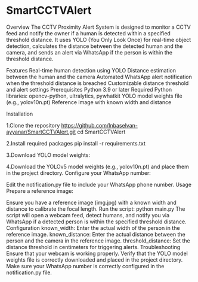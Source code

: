 # SmartCCTVAlert

Overview
The CCTV Proximity Alert System is designed to monitor a CCTV feed and notify the owner if a human is detected within a specified threshold distance. It uses YOLO (You Only Look Once) for real-time object detection, calculates the distance between the detected human and the camera, and sends an alert via WhatsApp if the person is within the threshold distance.

Features
Real-time human detection using YOLO
Distance estimation between the human and the camera
Automated WhatsApp alert notification when the threshold distance is breached
Customizable distance threshold and alert settings
Prerequisites
Python 3.9 or later
Required Python libraries: opencv-python, ultralytics, pywhatkit
YOLO model weights file (e.g., yolov10n.pt)
Reference image with known width and distance

Installation

1.Clone the repository
https://github.com/Inbaselvan-ayyanar/SmartCCTVAlert.git
cd SmartCCTVAlert

2.Install required packages
pip install -r requirements.txt

3.Download YOLO model weights:

4.Download the YOLOv5 model weights (e.g., yolov10n.pt) and place them in the project directory.
Configure your WhatsApp number:

Edit the notification.py file to include your WhatsApp phone number.
Usage
Prepare a reference image:

Ensure you have a reference image (img.jpg) with a known width and distance to calibrate the focal length.
Run the script:
python main.py
The script will open a webcam feed, detect humans, and notify you via WhatsApp if a detected person is within the specified threshold distance.
Configuration
known_width: Enter the actual width of the person in the reference image.
known_distance: Enter the actual distance between the person and the camera in the reference image.
threshold_distance: Set the distance threshold in centimeters for triggering alerts.
Troubleshooting
Ensure that your webcam is working properly.
Verify that the YOLO model weights file is correctly downloaded and placed in the project directory.
Make sure your WhatsApp number is correctly configured in the notification.py file.
